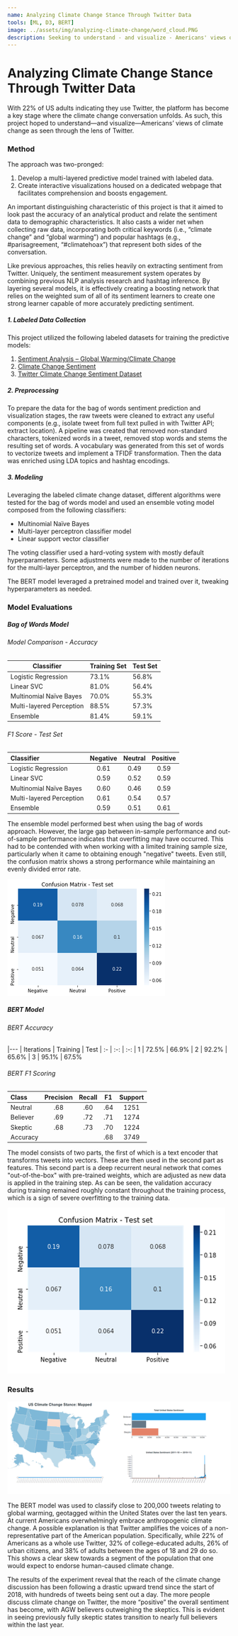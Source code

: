 ```yaml
---
name: Analyzing Climate Change Stance Through Twitter Data
tools: [ML, D3, BERT]
image: ../assets/img/analyzing-climate-change/word_cloud.PNG
description: Seeking to understand - and visualize - Americans' views of climate change as seen through the lens of twitter.
---
```

# Analyzing Climate Change Stance Through Twitter Data

With 22% of US adults indicating they use Twitter, the platform has become a key stage where the climate change conversation unfolds. As such, this project hoped to understand—and visualize—Americans’ views of climate change as seen through the lens of Twitter.

### Method 

The approach was two-pronged: 
1. Develop a multi-layered predictive model trained with labeled data.
2. Create interactive visualizations housed on a dedicated webpage that facilitates comprehension and boosts engagement. 

An important distinguishing characteristic of this project is that it aimed to look past the accuracy of an analytical product and relate the sentiment data to demographic characteristics. It also casts a wider net when collecting raw data, incorporating both critical keywords (i.e., “climate change” and “global warming”) and popular hashtags (e.g., #parisagreement, “#climatehoax”) that represent both sides of the conversation. 

Like previous approaches, this relies heavily on extracting sentiment from Twitter. Uniquely, the sentiment measurement system operates by combining previous NLP analysis research and hashtag inference. By layering several models, it is effectively creating a boosting network that relies on the weighted sum of all of its sentiment learners to create one strong learner capable of more accurately predicting sentiment. 

##### 1. Labeled Data Collection

This project utilized the following labeled datasets for training the predictive models: 
1. [Sentiment Analysis – Global Warming/Climate Change](https://www.figure-eight.com/data-for-everyone/)
2. [Climate Change Sentiment](https://github.com/edwardcqian/climate_change_sentiment)
3. [Twitter Climate Change Sentiment Dataset](https://www.kaggle.com/edqian/twitter-climate-change-sentiment-dataset)

##### 2. Preprocessing

To prepare the data for the bag of words sentiment prediction and visualization stages, the raw tweets were cleaned to extract any useful components (e.g., isolate tweet from full text pulled in with Twitter API; extract location). A pipeline was created that removed non-standard characters, tokenized words in a tweet, removed stop words and stems the resulting set of words. A vocabulary was generated from this set of words to vectorize tweets and implement a TFIDF transformation. Then the data was enriched using LDA topics and hashtag encodings. 

##### 3. Modeling

Leveraging the labeled climate change dataset, different algorithms were tested for the bag of words model and used an ensemble voting model composed from the following classifiers: 

* Multinomial Naïve Bayes  
* Multi-layer perceptron classifier model 
* Linear support vector classifier

The voting classifier used a hard-voting system with mostly default hyperparameters. Some adjustments were made to the number of iterations for the multi-layer perceptron, and the number of hidden neurons. 

The BERT model leveraged a pretrained model and trained over it, tweaking hyperparameters as needed.  

### Model Evaluations

##### Bag of Words Model

###### Model Comparison - Accuracy
<center>


| Classifier                |  Training Set | Test Set  |
| ------------------------- | ------------- | --------- |
| Logistic Regression       | 73.1%         | 56.8%     |
| Linear SVC                |  81.0%        | 56.4%     |
| Multinomial Naïve Bayes   | 70.0%         | 55.3%     |
| Multi-layered Perception  | 88.5%         | 57.3%     |
| Ensemble                  | 81.4%         | 59.1%     |


</center>

###### F1 Score - Test Set
<center>


| Classifier  |  Negative | Neutral  | Positive |
|:---|:---:|:---:| :---: |
| Logistic Regression  | 0.61 | 0.49  | 0.59 |
| Linear SVC  |  0.59 | 0.52  | 0.59 |
| Multinomial Naïve Bayes  | 0.60  | 0.46  | 0.59 |
| Multi-layered Perception  | 0.61  | 0.54  | 0.57 |
| Ensemble  | 0.59  | 0.51  | 0.61 |


</center>

The ensemble model performed best when using the bag of words approach. However, the large gap between in-sample performance and out-of-sample performance indicates that overfitting may have occurred. 
This had to be contended with when working with a limited training sample size, particularly when it came to obtaining enough "negative" tweets. Even still, the confusion matrix shows a strong performance while maintaining an evenly divided error rate.

![](../assets/img/analyzing-climate-change/bow_conf_test.png)

##### BERT Model  

###### BERT Accuracy


|---
| Iterations | Training | Test 
| :- | :-: | :-: 
| 1 | 72.5% | 66.9% 
| 2 | 92.2% | 65.6% 
| 3 | 95.1% | 67.5% 



###### BERT F1 Scoring


| Class | Precision | Recall | F1 | Support |
| :--- | :---: | :---: | :---: | :---: |
| Neutral | .68 | .60 | .64 | 1251 |
| Believer | .69 | .72 | .71 | 1274 |
| Skeptic | .68 | .73 | .70 | 1224 |
| Accuracy |  | | .68 | 3749 |



The model consists of two parts, the first of which is a text encoder that transforms tweets into vectors. These are then used in the second part as features. This second part is a deep recurrent neural network that comes "out-of-the-box" with pre-trained weights, which are adjusted as new data is applied in the training step. As can be seen, the validation accuracy during training remained roughly constant throughout the training process, which is a sign of severe overfitting to the training data.    

![](../assets/img/analyzing-climate-change/bert_conf_test.png)

### Results

![](../assets/img/analyzing-climate-change/results.png)

The BERT model was used to classify close to 200,000 tweets relating to global warming, geotagged within the United States over the last ten years. At current Americans overwhelmingly embrace anthropogenic climate change.
A possible explanation is that Twitter amplifies the voices of a non-representative part of the American population. Specifically, while 22% of Americans as a whole use Twitter, 32% of college-educated adults, 26% of urban citizens, and 38% of adults between the ages of 18 and 29 do so. This shows a clear skew towards a segment of the population that one would expect to endorse human-caused climate change.

The results of the experiment reveal that the reach of the climate change discussion has been following a drastic upward trend since the start of 2018, with hundreds of tweets being sent out a day. The more people discuss climate change on Twitter, the more “positive” the overall sentiment has become, with AGW believers outweighing the skeptics. This is evident in seeing previously fully skeptic states transition to nearly full believers within the last year.
 